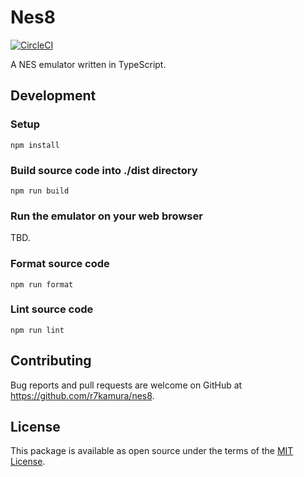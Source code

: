 # Nes8

[![CircleCI](https://circleci.com/gh/r7kamura/nes8.svg?style=svg)](https://circleci.com/gh/r7kamura/workflows/nes8)

A NES emulator written in TypeScript.

## Development

### Setup

```
npm install
```

### Build source code into ./dist directory

```
npm run build
```

### Run the emulator on your web browser

TBD.

### Format source code

```
npm run format
```

### Lint source code

```
npm run lint
```

## Contributing

Bug reports and pull requests are welcome on GitHub at https://github.com/r7kamura/nes8.

## License

This package is available as open source under the terms of the [MIT License](https://opensource.org/licenses/MIT).
